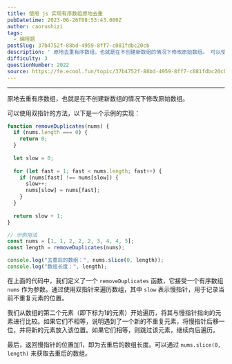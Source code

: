 ```yaml
---
title: 使用 js 实现有序数组原地去重
pubDatetime: 2023-06-26T08:53:43.000Z
author: caorushizi
tags:
  - 编程题
postSlug: 37b4752f-88bd-4959-8ff7-c081fdbc20cb
description: ' 原地去重有序数组，也就是在不创建新数组的情况下修改原始数组。 可以使用双指针的方法，以下是一个示例的实现： function removeDuplicates(nums) { if (nums.length === 0) { return 0; } let slow = 0; for (let fast = 1; fast < nums.length; fast++) { if (nums[fa'
difficulty: 3
questionNumber: 2022
source: https://fe.ecool.fun/topic/37b4752f-88bd-4959-8ff7-c081fdbc20cb
---
```


 

---

原地去重有序数组，也就是在不创建新数组的情况下修改原始数组。

可以使用双指针的方法，以下是一个示例的实现：

```javascript
function removeDuplicates(nums) {
  if (nums.length === 0) {
    return 0;
  }
  
  let slow = 0;
  
  for (let fast = 1; fast < nums.length; fast++) {
    if (nums[fast] !== nums[slow]) {
      slow++;
      nums[slow] = nums[fast];
    }
  }
  
  return slow + 1;
}

// 示例用法
const nums = [1, 1, 2, 2, 2, 3, 4, 4, 5];
const length = removeDuplicates(nums);

console.log("去重后的数组：", nums.slice(0, length));
console.log("数组长度：", length);
```

在上面的代码中，我们定义了一个 `removeDuplicates` 函数，它接受一个有序数组 `nums` 作为参数。通过使用双指针来遍历数组，其中 `slow` 表示慢指针，用于记录当前不重复元素的位置。

我们从数组的第二个元素（即下标为1的元素）开始遍历，将其与慢指针指向的元素进行比较。如果它们不相等，说明遇到了一个新的不重复元素，将慢指针后移一位，并将新的元素放入该位置。如果它们相等，则跳过该元素，继续向后遍历。

最后，返回慢指针的位置加1，即为去重后的数组长度。可以通过 `nums.slice(0, length)` 来获取去重后的数组。
